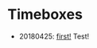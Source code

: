 # Timeboxes

- 20180425: [first!](https://github.com/gel-live/timeboxes/blob/master/first/first.ipynb)
Test!
